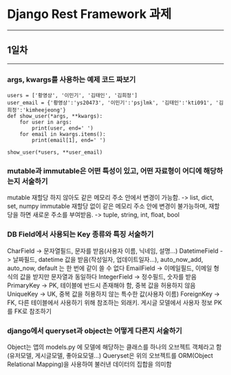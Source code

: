 # Django Rest Framework 과제
---
## 1일차 
---
### args, kwargs를 사용하는 예제 코드 짜보기
```
users = ['황영상', '이민기', '김태인', '김희정']
user_email = {'황영상':'ys20473', '이민기':'psjlmk', '김태인':'kti091', '김희정':'kimheejeong'}
def show_user(*args, **kwargs):
    for user in args:
        print(user, end=' ')
    for email in kwargs.items():
        print(email[1], end=' ')

show_user(*users, **user_email)
```

### mutable과 immutable은 어떤 특성이 있고, 어떤 자료형이 어디에 해당하는지 서술하기
mutable 재할당 하지 않아도 같은 메모리 주소 안에서 변경이 가능함. -> list, dict, set, numpy
immutable 재할당 없이 같은 메모리 주소 안에 변경이 불가능하며, 재할당을 하면 새로운 주소를 부여받음. -> tuple, string, int, float, bool

### DB Field에서 사용되는 Key 종류와 특징 서술하기
CharField -> 문자열필드, 문자를 받음(사용자 이름, 닉네임, 설명...)
DatetimeField -> 날짜필드, datetime 값을 받음(작성일자, 업데이트일자...), auto_now_add, auto_now, default 는 한 번에 같이 쓸 수 없다
EmailField -> 이메일필드, 이메일 형식의 값을 받지만 문자열과 동일하다
IntegerField -> 정수필드, 숫자를 받음
PrimaryKey -> PK, 테이블에 반드시 존재해야 함, 중복 값을 허용하지 않음
UniqueKey -> UK, 중복 값을 허용하지 않는 특수한 값(사용자 이름)
ForeignKey -> FK, 다른 테이블에서 사용하기 위해 참조하는 외래키. 게시글 모델에서 사용자 정보 PK를 FK로 참조하기

### django에서 queryset과 object는 어떻게 다른지 서술하기
Object는 앱의 models.py 에 모델에 해당하는 클래스를 하나의 오브젝트 객체라고 함(유저모델, 게시글모델, 좋아요모델...)
Queryset은 위의 오브젝트를 ORM(Object Relational Mapping)을 사용하여 불러낸 데이터의 집합을 의미함